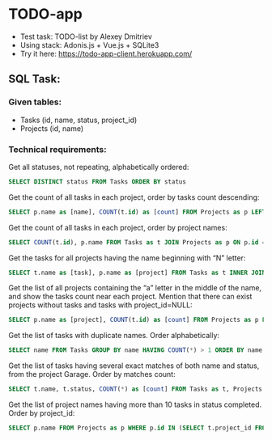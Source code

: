 # TODO-app
* Test task: TODO-list by Alexey Dmitriev
* Using stack: Adonis.js + Vue.js + SQLite3
* Try it here: https://todo-app-client.herokuapp.com/

## SQL Task:

### Given tables:

* Tasks (id, name, status, project_id)
* Projects (id, name)

### Technical requirements:

Get all statuses, not repeating, alphabetically ordered:
```sql
SELECT DISTINCT status FROM Tasks ORDER BY status
```

Get the count of all tasks in each project, order by tasks count descending:
```sql
SELECT p.name as [name], COUNT(t.id) as [count] FROM Projects as p LEFT JOIN Tasks as t ON t.project_id = p.id GROUP BY name ORDER BY count DESC
```

Get the count of all tasks in each project, order by project names:
```sql
SELECT COUNT(t.id), p.name FROM Tasks as t JOIN Projects as p ON p.id = t.project_id GROUP BY project_id ORDER BY p.name
```

Get the tasks for all projects having the name beginning with “N” letter:
```sql
SELECT t.name as [task], p.name as [project] FROM Tasks as t INNER JOIN Projects as p ON t.project_id = p.id WHERE p.name LIKE "N%" AND 
```

Get the list of all projects containing the “a” letter in the middle of the name, and show the tasks count near each project. Mention that there can exist projects without tasks and tasks with project_id=NULL:
```sql
SELECT p.name as [project], COUNT(t.id) as [count] FROM Projects as p LEFT JOIN Tasks as t on t.project_id = p.id WHERE p.name LIKE "%a%" AND p.name NOT LIKE "a%" AND p.name NOT LIKE "%a" GROUP BY project
```

Get the list of tasks with duplicate names. Order alphabetically:
```sql
SELECT name FROM Tasks GROUP BY name HAVING COUNT(*) > 1 ORDER BY name
```

Get the list of tasks having several exact matches of both name and status, from the project Garage. Order by matches count:
```sql
SELECT t.name, t.status, COUNT(*) as [count] FROM Tasks as t, Projects as p WHERE p.name="Garage" AND t.project_id = p.id GROUP BY t.name, t.status HAVING COUNT(*) > 1 ORDER BY [count]
```

Get the list of project names having more than 10 tasks in status completed. Order by project_id:
```sql
SELECT p.name FROM Projects as p WHERE p.id IN (SELECT t.project_id FROM Tasks as t Where t.status = 0 HAVING COUNT(*) > 10) ORDER BY p.id
